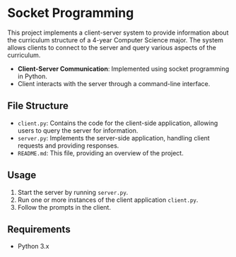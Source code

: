 # Socket Programming

This project implements a client-server system to provide information about the curriculum structure of a 4-year Computer Science major. The system allows clients to connect to the server and query various aspects of the curriculum.

- **Client-Server Communication**: Implemented using socket programming in Python.
- Client interacts with the server through a command-line interface.

## File Structure

- `client.py`: Contains the code for the client-side application, allowing users to query the server for information.
- `server.py`: Implements the server-side application, handling client requests and providing responses.
- `README.md`: This file, providing an overview of the project.

## Usage

1. Start the server by running `server.py`.
2. Run one or more instances of the client application `client.py`.
3. Follow the prompts in the client.

## Requirements

- Python 3.x